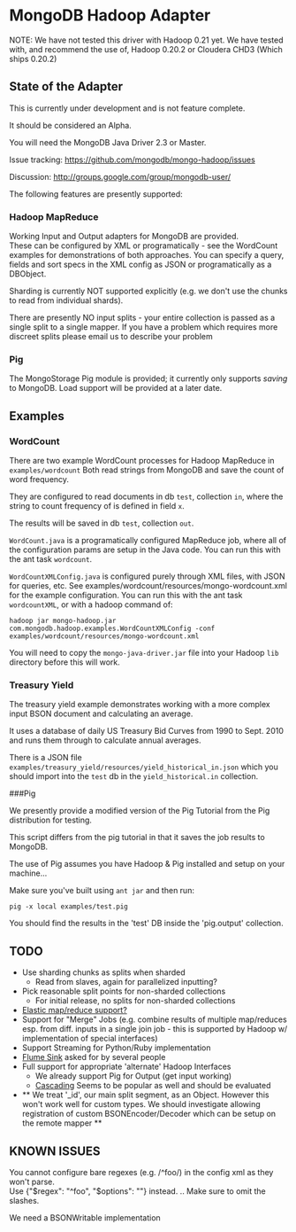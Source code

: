 MongoDB Hadoop Adapter
=======================

NOTE: We have not tested this driver with Hadoop 0.21 yet.  We have tested with, and recommend the use of,
Hadoop 0.20.2 or Cloudera CHD3 (Which ships 0.20.2)

State of the Adapter
---------
This is currently under development and is not feature complete.

It should be considered an Alpha.

You will need the MongoDB Java Driver 2.3 or Master.

Issue tracking: https://github.com/mongodb/mongo-hadoop/issues

Discussion: http://groups.google.com/group/mongodb-user/

The following features are presently supported:
   
### Hadoop MapReduce 
Working Input and Output adapters for MongoDB are provided.  
These can be configured by XML or programatically - see the WordCount 
examples for demonstrations of both approaches.
You can specify a query, fields and sort specs in the XML config as JSON
or programatically as a DBObject.

Sharding is currently NOT supported explicitly (e.g. we don't use the chunks
to read from individual shards).

There are presently NO input splits - your entire collection is passed as a single
split to a single mapper. If you have a problem which requires more discreet splits
please email us to describe your problem

### Pig
The MongoStorage Pig module is provided; it currently only supports _saving_ to MongoDB.
Load support will be provided at a later date.


Examples
----------
### WordCount
    
There are two example WordCount processes for Hadoop MapReduce in `examples/wordcount`
Both read strings from MongoDB and save the count of word frequency.

They are configured to read documents in db `test`, collection `in`, where the string to 
count frequency of is defined in field `x`.

The results will be saved in db `test`, collection `out`.

`WordCount.java` is a programatically configured MapReduce job, where all of the configuration
params are setup in the Java code.  You can run this with the ant task `wordcount`.

`WordCountXMLConfig.java` is configured purely through XML files, with JSON for queries, etc.
See examples/wordcount/resources/mongo-wordcount.xml for the example configuration. 
You can run this with the ant task `wordcountXML`, or with a hadoop command of:

    hadoop jar mongo-hadoop.jar com.mongodb.hadoop.examples.WordCountXMLConfig -conf examples/wordcount/resources/mongo-wordcount.xml

You will need to copy the `mongo-java-driver.jar` file into your Hadoop `lib` directory before this will work.

### Treasury Yield

The treasury yield example demonstrates working with a more complex input BSON document and calculating an average.

It uses a database of daily US Treasury Bid Curves from 1990 to Sept. 2010 and runs them through to calculate annual averages.

There is a JSON file `examples/treasury_yield/resources/yield_historical_in.json` which you should import into the `test` db in the `yield_historical.in` collection.



###Pig

We presently provide a modified version of the Pig Tutorial from the Pig distribution for testing.

This script differs from the pig tutorial in that it saves the job results to MongoDB.

The use of Pig assumes you have Hadoop & Pig installed and setup on your machine...

Make sure you've built using `ant jar` and then run:


    pig -x local examples/test.pig


You should find the results in the 'test' DB inside the 'pig.output' collection.

TODO
----------
- Use sharding chunks as splits when sharded
  * Read from slaves, again for parallelized inputting?
- Pick reasonable split points for non-sharded collections
  * For initial release, no splits for non-sharded collections
- [Elastic map/reduce support?](http://aws.amazon.com/elasticmapreduce/faqs)
- Support for "Merge" Jobs (e.g. combine results of multiple map/reduces esp. from diff. inputs in a single join job - this is supported by Hadoop w/ implementation of special interfaces)
- Support Streaming for Python/Ruby implementation
- [Flume Sink](http://www.cloudera.com/blog/2010/07/whats-new-in-cdh3b2-flume/) asked for by several people
- Full support for appropriate 'alternate' Hadoop Interfaces
  * We already support Pig for Output (get input working)
  * [Cascading](http://www.cascading.org/) Seems to be popular as well and should be evaluated
- ** We treat '\_id', our main split segment, as an Object.  However this won't work well for custom types.  We should investigate allowing registration of custom BSONEncoder/Decoder which can be setup on the remote mapper **

KNOWN ISSUES
--------------

You cannot configure bare regexes (e.g. /^foo/) in the config xml as they won't parse.  
Use {"$regex": "^foo", "$options": ""} instead. .. Make sure to omit the slashes.

We need a BSONWritable implementation

